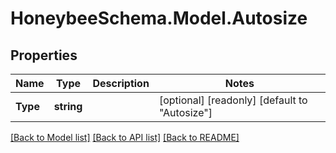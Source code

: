 
# HoneybeeSchema.Model.Autosize

## Properties

Name | Type | Description | Notes
------------ | ------------- | ------------- | -------------
**Type** | **string** |  | [optional] [readonly] [default to "Autosize"]

[[Back to Model list]](../README.md#documentation-for-models)
[[Back to API list]](../README.md#documentation-for-api-endpoints)
[[Back to README]](../README.md)

